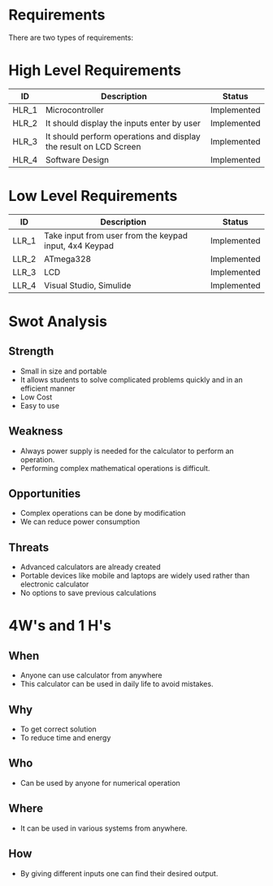 # Requirements

There are two types of requirements:

# High Level Requirements


| ID | Description | Status |
| -------- | -------- | ---------- |
| HLR_1 | Microcontroller | Implemented |
| HLR_2 | It should display the inputs enter by user | Implemented |
| HLR_3 | It should perform operations and display the result on LCD Screen | Implemented |
| HLR_4 | Software Design | Implemented |




# Low Level Requirements

| ID | Description | Status |
| -------- | -------- | ---------- |
| LLR_1 | Take input from user from the keypad input, 4x4 Keypad | Implemented |
| LLR_2 | ATmega328 | Implemented |
| LLR_3 | LCD | Implemented |
| LLR_4 | Visual Studio, Simulide | Implemented |





# Swot Analysis
 
## Strength
 
-   Small in size and portable
-   It allows students to solve complicated problems quickly and in an efficient manner
-   Low Cost
-   Easy to use


## Weakness

- Always power supply is needed for the calculator to perform an operation.
- Performing complex mathematical operations is difficult.

## Opportunities

- Complex operations can be done by modification
- We can reduce power consumption


## Threats

- Advanced calculators are already created
- Portable devices like mobile and laptops are widely used rather than electronic calculator
- No options to save previous calculations





# 4W's and 1 H's

## When 
- Anyone can use calculator from anywhere
- This calculator can be used in daily life to avoid mistakes.


## Why
- To get correct solution
- To reduce time and energy
 

## Who
- Can be used by anyone for numerical operation

## Where
- It can be used in various systems from anywhere.


## How
-  By giving different inputs one can find their desired output.

